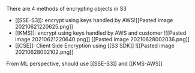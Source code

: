 There are 4 methods of encrypting objects in S3
- [[SSE-S3]]: encrypt using keys handled by AWS![[Pasted image 20210621220625.png]]
- [[KMS]]: encrypt using keys handled by AWS and customer
![[Pasted image 20210621220640.png]]
[[Pasted image 20210628002036.png]]
- [[CSE]]: Client Side Encryption using [[S3 SDK]] ![[Pasted image 20210628002102.png]]

From ML perspective, should use [[SSE-S3]] and [[KMS-AWS]]